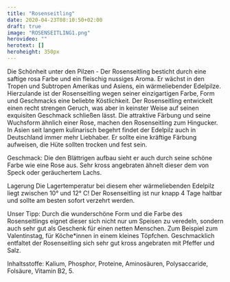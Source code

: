 ```yaml
---
title: "Rosenseitling"
date: 2020-04-23T08:10:50+02:00
draft: true
image: "ROSENSEITLING1.png"
herovideo: ""
herotext: []
heroheight: 350px
---
```

Die Schönheit unter den Pilzen - Der Rosenseitling besticht durch eine saftige rosa Farbe und ein fleischig nussiges Aroma. Er wächst in den Tropen und Subtropen Amerikas und Asiens, ein wärmeliebender Edelpilze. Hierzulande ist der Rosenseitling wegen seiner einzigartigen Farbe, Form und Geschmacks eine beliebte Köstlichkeit. Der Rosenseitling entwickelt einen recht strengen Geruch, was aber in keinster Weise auf seinen exquisiten Geschmack schließen lässt.
Die attraktive Färbung und seine Wuchsform ähnlich einer Rose, machen den Rosenseitling zum Hingucker. In Asien seit langem kulinarisch begehrt findet der Edelpilz auch in Deutschland immer mehr Liebhaber. Er sollte eine kräftige Färbung aufweisen, die Hüte sollten trocken und fest sein.

Geschmack:
Die den Blättrigen aufbau sieht er auch durch seine schöne Farbe wie eine Rose aus.
Sehr kross angebraten ähnelt dieser dem von Speck oder geräuchertem Lachs.

Lagerung
Die Lagertemperatur bei diesem eher wärmeliebenden Edelpilz liegt zwischen 10° und 12° C! Der Rosenseitling ist nur knapp 4 Tage haltbar und sollte am besten sofort verzehrt werden.

Unser Tipp:
Durch die wunderschöne Form und die Farbe des Rosenseitlings eignet dieser sich nicht nur um Speisen zu veredeln, sondern auch sehr gut als Geschenk für einen netten Menschen. Zum Beispiel zum Valentinstag, für Köche*innen in einem kleines Töpfchen.
Geschmacklich entfaltet der Rosenseitling sich sehr gut kross angebraten mit Pfeffer und Salz.

Inhaltsstoffe:
Kalium, Phosphor, Proteine, Aminosäuren, Polysaccaride, Folsäure, Vitamin B2, 5.  
